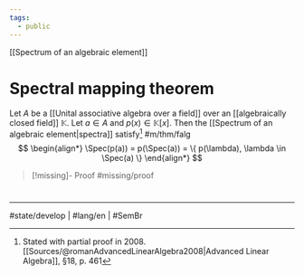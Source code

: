 ```yaml
---
tags:
  - public
---
```

[[Spectrum of an algebraic element]]
# Spectral mapping theorem

Let $A$ be a [[Unital associative algebra over a field]] over an [[algebraically closed field]] $\mathbb{K}$.
Let $a \in A$ and $p(x) \in \mathbb{K}[x]$.
Then the [[Spectrum of an algebraic element|spectra]] satisfy[^2008] #m/thm/falg 
$$
\begin{align*}
\Spec(p(a)) = p(\Spec(a)) = \{ p(\lambda), \lambda \in \Spec(a) \}
\end{align*}
$$

  [^2008]: Stated with partial proof in 2008\. [[Sources/@romanAdvancedLinearAlgebra2008|Advanced Linear Algebra]], §18, p. 461

> [!missing]- Proof
> #missing/proof

#
---
#state/develop | #lang/en | #SemBr
